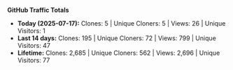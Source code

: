 
**GitHub Traffic Totals**

- **Today (2025-07-17):** Clones: 5 | Unique Cloners: 5 | Views: 26 | Unique Visitors: 1
- **Last 14 days:** Clones: 195 | Unique Cloners: 72 | Views: 799 | Unique Visitors: 47
- **Lifetime:** Clones: 2,685 | Unique Cloners: 562 | Views: 2,696 | Unique Visitors: 77
